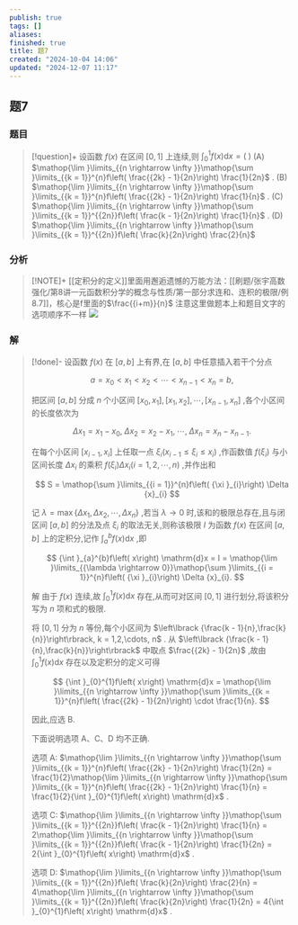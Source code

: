 ```yaml
---
publish: true
tags: []
aliases: 
finished: true
title: 题7
created: "2024-10-04 14:06"
updated: "2024-12-07 11:17"
---
```

## 题7
### 题目
> [!question]+
> 设函数 $f\left( x\right)$ 在区间 $\left\lbrack {0,1}\right\rbrack$ 上连续,则 ${\int }_{0}^{1}f\left( x\right) \mathrm{d}x = \left( \;\right)$
> (A) $\mathop{\lim }\limits_{{n \rightarrow \infty }}\mathop{\sum }\limits_{{k = 1}}^{n}f\left( \frac{{2k} - 1}{2n}\right) \frac{1}{2n}$ . 
> (B) $\mathop{\lim }\limits_{{n \rightarrow \infty }}\mathop{\sum }\limits_{{k = 1}}^{n}f\left( \frac{{2k} - 1}{2n}\right) \frac{1}{n}$ .
> (C) $\mathop{\lim }\limits_{{n \rightarrow \infty }}\mathop{\sum }\limits_{{k = 1}}^{{2n}}f\left( \frac{k - 1}{2n}\right) \frac{1}{n}$ . 
> (D) $\mathop{\lim }\limits_{{n \rightarrow \infty }}\mathop{\sum }\limits_{{k = 1}}^{{2n}}f\left( \frac{k}{2n}\right) \frac{2}{n}$
### 分析
> [!NOTE]+
> [[定积分的定义]]里面用邂逅遗憾的万能方法：[[刷题/张宇高数强化/第8讲一元函数积分学的概念与性质/第一部分求连和、连积的极限/例8.7]]，核心是f里面的$\frac{{i+m}}{n}$
> 注意这里做题本上和题目文字的选项顺序不一样
> ![](https://img.hwenyi.live/202412071911395.webp)
### 解
> [!done]-
> 设函数 $f\left( x\right)$ 在 $\left\lbrack {a, b}\right\rbrack$ 上有界,在 $\left\lbrack {a, b}\right\rbrack$ 中任意插入若干个分点
> 
> $$
> a = {x}_{0} < {x}_{1} < {x}_{2} < \cdots < {x}_{n - 1} < {x}_{n} = b,
> $$
> 
> 把区间 $\left\lbrack {a, b}\right\rbrack$ 分成 $n$ 个小区间 $\left\lbrack {{x}_{0},{x}_{1}}\right\rbrack ,\left\lbrack {{x}_{1},{x}_{2}}\right\rbrack ,\cdots ,\left\lbrack {{x}_{n - 1},{x}_{n}}\right\rbrack$ ,各个小区间的长度依次为
> 
> $$
> \Delta {x}_{1} = {x}_{1} - {x}_{0},\;\Delta {x}_{2} = {x}_{2} - {x}_{1},\;\cdots ,\;\Delta {x}_{n} = {x}_{n} - {x}_{n - 1}.
> $$
> 
> 在每个小区间 $\left\lbrack {{x}_{i - 1},{x}_{i}}\right\rbrack$ 上任取一点 ${\xi }_{i}\left( {{x}_{i - 1} \leq {\xi }_{i} \leq {x}_{i}}\right)$ ,作函数值 $f\left( {\xi }_{i}\right)$ 与小区间长度 $\Delta {x}_{i}$ 的乘积 $f\left( {\xi }_{i}\right) \Delta {x}_{i}\left( {i = 1,2,\cdots, n}\right)$ ,并作出和
> 
> $$
> S = \mathop{\sum }\limits_{{i = 1}}^{n}f\left( {\xi }_{i}\right) \Delta {x}_{i}
> $$
> 
> 记 $\lambda = \max \left\{ {\Delta {x}_{1},\Delta {x}_{2},\cdots ,\Delta {x}_{n}}\right\}$ ,若当 $\lambda \rightarrow 0$ 时,该和的极限总存在,且与闭区间 $\left\lbrack {a, b}\right\rbrack$ 的分法及点 ${\xi }_{i}$ 的取法无关,则称该极限 $I$ 为函数 $f\left( x\right)$ 在区间 $\left\lbrack {a, b}\right\rbrack$ 上的定积分,记作 ${\int }_{a}^{b}f\left( x\right) \mathrm{d}x$ ,即
> 
> $$
> {\int }_{a}^{b}f\left( x\right) \mathrm{d}x = I = \mathop{\lim }\limits_{{\lambda \rightarrow 0}}\mathop{\sum }\limits_{{i = 1}}^{n}f\left( {\xi }_{i}\right) \Delta {x}_{i}.
> $$
> 
> 解 由于 $f\left( x\right)$ 连续,故 ${\int }_{0}^{1}f\left( x\right) \mathrm{d}x$ 存在,从而可对区间 $\left\lbrack {0,1}\right\rbrack$ 进行划分,将该积分写为 $n$ 项和式的极限.
> 
> 将 $\left\lbrack {0,1}\right\rbrack$ 分为 $n$ 等份,每个小区间为 $\left\lbrack {\frac{k - 1}{n},\frac{k}{n}}\right\rbrack, k = 1,2,\cdots, n$ . 从 $\left\lbrack {\frac{k - 1}{n},\frac{k}{n}}\right\rbrack$ 中取点 $\frac{{2k} - 1}{2n}$ ,故由 ${\int }_{0}^{1}f\left( x\right) \mathrm{d}x$ 存在以及定积分的定义可得
> 
> $$
> {\int }_{0}^{1}f\left( x\right) \mathrm{d}x = \mathop{\lim }\limits_{{n \rightarrow \infty }}\mathop{\sum }\limits_{{k = 1}}^{n}f\left( \frac{{2k} - 1}{2n}\right) \cdot \frac{1}{n}.
> $$
> 
> 因此,应选 B.
> 
> 下面说明选项 $\mathrm{A}\text{、}\mathrm{C}\text{、}\mathrm{D}$ 均不正确.
> 
> 选项 A: $\mathop{\lim }\limits_{{n \rightarrow \infty }}\mathop{\sum }\limits_{{k = 1}}^{n}f\left( \frac{{2k} - 1}{2n}\right) \frac{1}{2n} = \frac{1}{2}\mathop{\lim }\limits_{{n \rightarrow \infty }}\mathop{\sum }\limits_{{k = 1}}^{n}f\left( \frac{{2k} - 1}{2n}\right) \frac{1}{n} = \frac{1}{2}{\int }_{0}^{1}f\left( x\right) \mathrm{d}x$ .
> 
> 选项 C: $\mathop{\lim }\limits_{{n \rightarrow \infty }}\mathop{\sum }\limits_{{k = 1}}^{{2n}}f\left( \frac{k - 1}{2n}\right) \frac{1}{n} = 2\mathop{\lim }\limits_{{n \rightarrow \infty }}\mathop{\sum }\limits_{{k = 1}}^{{2n}}f\left( \frac{k - 1}{2n}\right) \frac{1}{2n} = 2{\int }_{0}^{1}f\left( x\right) \mathrm{d}x$ .
> 
> 选项 D: $\mathop{\lim }\limits_{{n \rightarrow \infty }}\mathop{\sum }\limits_{{k = 1}}^{{2n}}f\left( \frac{k}{2n}\right) \frac{2}{n} = 4\mathop{\lim }\limits_{{n \rightarrow \infty }}\mathop{\sum }\limits_{{k = 1}}^{{2n}}f\left( \frac{k}{2n}\right) \frac{1}{2n} = 4{\int }_{0}^{1}f\left( x\right) \mathrm{d}x$ .